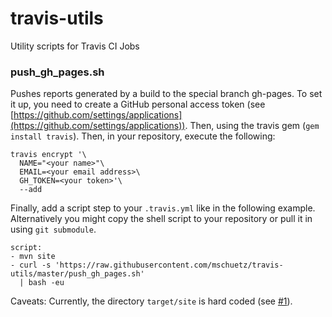 # travis-utils

Utility scripts for Travis CI Jobs

### push_gh_pages.sh

Pushes reports generated by a build to the special branch gh-pages. To set it up, you need to create a GitHub personal access token (see [https://github.com/settings/applications](https://github.com/settings/applications)). Then, using the travis gem (```gem install travis```). Then, in your repository, execute the following:

```
travis encrypt '\
  NAME="<your name>"\
  EMAIL=<your email address>\
  GH_TOKEN=<your token>'\
  --add
```

Finally, add a script step to your ```.travis.yml``` like in the following example. Alternatively you might copy the shell script to your repository or pull it in using ```git submodule```.
```
script:
- mvn site
- curl -s 'https://raw.githubusercontent.com/mschuetz/travis-utils/master/push_gh_pages.sh'
  | bash -eu
```

Caveats: Currently, the directory ```target/site``` is hard coded (see [#1](#1)).
